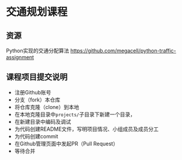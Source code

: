 # 交通规划课程

## 资源
Python实现的交通分配算法
https://github.com/megacell/python-traffic-assignment

## 课程项目提交说明

- 注册Github账号
- 分支（fork）本仓库
- 将仓库克隆（clone）到本地
- 在本地克隆目录中`projects/`子目录下新建一个目录，
- 在新建目录中编码及调试
- 为代码创建README文件，写明项目情况、小组成员及成员分工
- 为代码创建commit
- 在Github管理页面中发起PR（Pull Request）
- 等待合并

